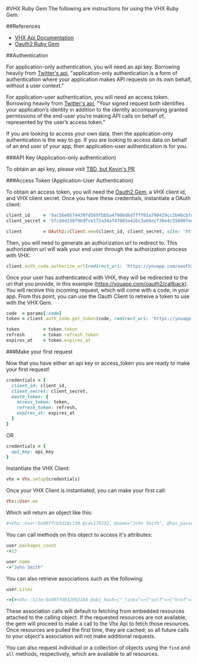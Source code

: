 #VHX Ruby Gem
The following are instructions for using the VHX Ruby Gem.

##References
* [VHX Api Documentation](http://dev.vhx.tv/docs/api/)
* [Oauth2 Ruby Gem](https://github.com/intridea/oauth2)

##Authentication

For application-only authentication, you will need an api key. Borrowing heavily from [Twitter's api](https://dev.twitter.com/oauth), "application-only authentication is a form of authentication where your application makes API requests on its own behalf, without a user context."

For application-user authentication, you will need an access token. Borrowing heavily from [Twitter's api](https://dev.twitter.com/oauth), "Your signed request both identifies your application’s identity in addition to the identity accompanying granted permissions of the end-user you’re making API calls on behalf of, represented by the user’s access token."

If you are looking to access your own data, then the application-only authentication is the way to go. If you are looking to access data on behalf of an end user of your app, then application-user authentication is for you.

###API Key (Application-only authentication)

To obtain an api key, please visit [TBD, but Kevin's PR](https://github.com/vhx/crystal/pull/1073)

###Access Token (Application-User Authentication)

To obtain an access token, you will need the [Oauth2 Gem](https://github.com/intridea/oauth2), a VHX client id, and VHX client secret. Once you have these credentials, instantiate a OAuth client:

```ruby
client_id     = '9ac56e0574439fd569fbb5a47986d6dffff01a790429cc2b46cbfdd5e47f59ee'
client_secret = '5fcddd236f9b9fce172a34af47805e426c3a66ecf36e4c558807edcc2d52a389'

client        = OAuth2::Client.new(client_id, client_secret, site: 'https://api.vhx.tv')
```

Then, you will need to generate an authorization url to redirect to. This authorization url will walk your end user through the authorization process with VHX:

```ruby
client.auth_code.authorize_url(redirect_uri: 'https://youapp.com/oauth2/callback')
```

Once your user has authenticatecd with VHX, they will be redirected to the uri that you provide, in this example (https://youapp.com/oauth2/callback). You will receive this incoming request, which will come with a code, in your app. From this point, you can use the Oauth Client to retreive a token to use with the VHX Gem.

```ruby
code  = params[:code]
token = client.auth_code.get_token(code, redirect_uri: 'https://youapp.com/oauth2/callback', grant_type: 'client_credentials')

token         = token.token
refresh       = token.refresh_token
expires_at    = token.expires_at
```

###Make your first request

Now that you have either an api key or access_token you are ready to make your first request!

```ruby
credentials = {
  client_id: client_id,
  client_secret: client_secret,
  oauth_token: {
    access_token: token,
    refresh_token: refresh,
    expires_at: expires_at
  }
}
```

OR

```ruby
credentials = {
  api_key: api_key
}
```

Instantiate the VHX Client:

```ruby
vhx = Vhx.setup(credentials)
```

Once your VHX Client is instantiated, you can make your first call:

```ruby
Vhx::User.me
```

Which will return an object like this:
```ruby
#<Vhx::User:0x007fcb5d10c130 @id=179232, @name="John Smith", @has_password=true, @thumbnail={"small"=>"https://secure.gravatar.com/avatar/b883c9efcd8ed81c7934586sca6a6a9.png?d=https://cdn.vhx.tv/assets/thumbnails/default-portrait-small.png&r=PG&s=100", "medium"=>"https://secure.gravatar.com/avatar/b883c9efcd8ed81c7934586sca6a6a9.png?d=https://cdn.vhx.tv/assets/thumbnails/default-portrait-medium.png&r=PG&s=200", "large"=>"https://secure.gravatar.com/avatar/b883c9efcd8ed81c7934586sca6a6a9.png?d=https://cdn.vhx.tv/assets/thumbnails/default-portrait-large.png&r=PG&s=300"}, @packages_count=13, @sites_count=1, @created_at="2013-08-19T19:27:30Z", @updated_at="2015-04-20T20:43:10Z">
```

You can call methods on this object to access it's attributes:

```ruby
user.packages_count
->13

user.name
->"John Smith"
```

You can also retrieve associations such as the following:

```ruby
user.sites

->[#<Vhx::Site:0x007fd0329921b8 @obj_hash={"_links"=>{"self"=>{"href"=>"http://api.vhx.tv/sites/10149"}, "home_page"=>{"href"=>"http://test.vhx.tv"}, "followers"=>{"href"=>"http://api.vhx.tv/sites/10149/followers"}}, "id"=>10149, "title"=>"test", "description"=>"", "domain"=>"test.vhx.tv", "subdomain"=>"test", "key"=>"test", "color"=>"#22B9B0", "facebook_url"=>nil, "twitter_name"=>nil, "google_analytics_id"=>"", "packages_count"=>0, "videos_count"=>0, "followers_count"=>0, "created_at"=>"2015-02-25T20:14:51Z", "updated_at"=>"2015-02-25T20:15:54Z"}, @id=10149, @title="test", @description="", @domain="test.vhx.tv", @subdomain="test", @key="test", @color="#22B9B0", @facebook_url=nil, @twitter_name=nil, @google_analytics_id="", @packages_count=0, @videos_count=0, @followers_count=0, @created_at="2015-02-25T20:14:51Z", @updated_at="2015-02-25T20:15:54Z">]
```

These association calls will default to fetching from embedded resources attached to the calling object. If the requested resources are not available, the gem will proceed to make a call to the Vhx Api to fetch those resources. Once resources are pulled the first time, they are cached; so all future calls to your object's association will not make additional requests.

You can also request individual or a collection of objects using the `find` and `all` methods, respectively, which are available to all resources.
